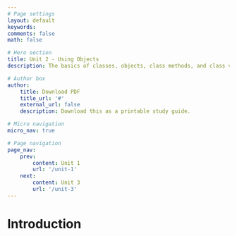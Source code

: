 ```yaml
---
# Page settings
layout: default
keywords:
comments: false
math: false

# Hero section
title: Unit 2 - Using Objects
description: The basics of classes, objects, class methods, and class variables.

# Author box
author:
    title: Download PDF
    title_url: '#'
    external_url: false
    description: Download this as a printable study guide.

# Micro navigation
micro_nav: true

# Page navigation
page_nav:
    prev:
        content: Unit 1
        url: '/unit-1'
    next:
        content: Unit 3
        url: '/unit-3'
---
```


# Introduction
